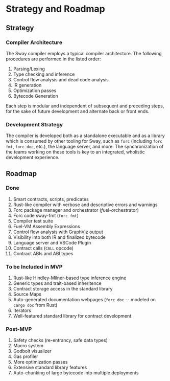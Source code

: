 # Strategy and Roadmap

## Strategy

### Compiler Architecture 
The Sway compiler employs a typical compiler architecture. The following procedures are performed in the listed order:
1. Parsing/Lexing
1. Type checking and inference
1. Control flow analysis and dead code analysis
1. IR generation
1. Optimization passes
1. Bytecode Generation

Each step is modular and independent of subsequent and preceding steps, for the sake of future development and alternate back or front ends.

### Development Strategy
The compiler is developed both as a standalone executable and as a library which is consumed by other tooling for Sway, such as `forc` (including `forc fmt`, `forc doc`, etc.), the language server, and more. The synchronization of the teams working on these tools is key to an integrated, wholistic development experience.

## Roadmap

### Done
1. Smart contracts, scripts, predicates
1. Rust-like compiler with verbose and descriptive errors and warnings
1. Forc package manager and orchestrator (*f*uel-*o*rchestrator)
1. Forc code sway-fmt (`forc fmt`)
1. Compiler test suite
1. Fuel-VM Assembly Expressions
1. Control flow analysis with GraphViz output
1. Visibility into both IR and finalized bytecode
1. Language server and VSCode Plugin
1. Contract calls (`CALL` opcode)
1. Contract ABIs and ABI types


### To be Included in MVP
1. Rust-like Hindley-Milner-based type inference engine
1. Generic types and trait-based inheritence
1. Contract storage access in the standard library
1. Source Maps
1. Auto-generated documentation webpages (`forc doc` -- modeled on `cargo doc` from Rust)
1. Iterators
1. Well-featured standard library for contract development


### Post-MVP
1. Safety checks (re-entrancy, safe data types)
1. Macro system
1. Godbolt visualizer
1. Gas profiler
1. More optimization passes
1. Extensive standard library features
1. Auto-chunking of large bytecode into multiple deployments
